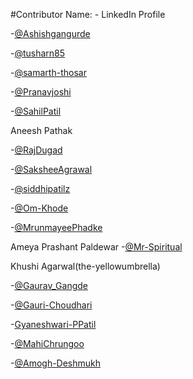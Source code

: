 #Contributor Name: - LinkedIn Profile


-[@Ashishgangurde](https://www.linkedin.com/in/ashish-gangurde/)  

-[@tusharn85](https://www.linkedin.com/in/tushar-nasery/)

-[@samarth-thosar](https://www.linkedin.com/in/samarth-thosar-076711234/) 

-[@Pranavjoshi](https://www.linkedin.com/in/pranav-joshi-168298231/)

-[@SahilPatil](www.linkedin.com/in/sahil-patil-3aa186217)

Aneesh Pathak

-[@RajDugad](https://www.linkedin.com/in/dugad-raj-011742230/)

-[@SaksheeAgrawal](https://www.linkedin.com/in/sakshee-agrawal-b600a4238/) 

-[@siddhipatilz](https://www.linkedin.com/in/siddhi-patil-19325b245/)

-[@Om-Khode](https://www.linkedin.com/in/om-khode/)

-[@MrunmayeePhadke](https://www.linkedin.com/in/mrunmayee-phadke-635060241/)

Ameya Prashant Paldewar -[@Mr-Spiritual](https://www.linkedin.com/in/ameya-paldewar/)

Khushi Agarwal(the-yellowumbrella)

-[@Gaurav_Gangde](https://www.linkedin.com/in/gaurav-gangde-b4ab1a229)

-[@Gauri-Choudhari](https://www.linkedin.com/in/gauri-choudhari-305193231/)

-[Gyaneshwari-PPatil](https://www.linkedin.com/in/gyaneshwari58)

-[@MahiChrungoo](https://www.linkedin.com/in/mahi-chrungoo)

-[@Amogh-Deshmukh](https://www.linkedin.com/in/amogh-deshmukh-68bb99231/)


